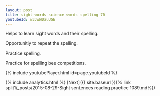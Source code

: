 ```yaml
---
layout: post
title: sight words science words spelling 70
youtubeId: w3JwWDauUGE
---
```

 
 
Helps to learn sight words and their spelling.

Opportunitiy to repeat the spelling. 

Practice spelling. 
 
Practice for spelling bee competitions. 
 
{% include youtubePlayer.html id=page.youtubeId %}
 
 
{% include analytics.html %} 
[Next]({{ site.baseurl }}{% link  split1/_posts/2015-08-29-Sight sentences reading practice 1089.md%})
 
